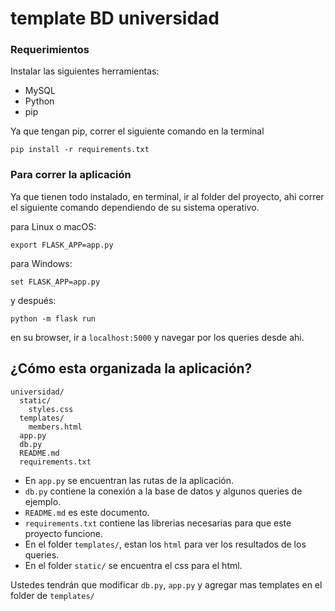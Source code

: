 # template BD universidad

### Requerimientos

Instalar las siguientes herramientas:
- MySQL
- Python
- pip

Ya que tengan pip, correr el siguiente comando en la terminal
```
pip install -r requirements.txt
```
### Para correr la aplicación

Ya que tienen todo instalado, en terminal, ir al folder del proyecto, ahi correr el siguiente comando dependiendo de su sistema operativo.

para Linux o macOS:
```
export FLASK_APP=app.py
```

para Windows:
```
set FLASK_APP=app.py
```

y después:
```
python -m flask run
```

en su browser, ir a `localhost:5000` y navegar por los queries desde ahi.

## ¿Cómo esta organizada la aplicación?
```
universidad/
  static/
    styles.css
  templates/
    members.html
  app.py
  db.py
  README.md
  requirements.txt
```

- En `app.py` se encuentran las rutas de la aplicación.
- `db.py` contiene la conexión a la base de datos y algunos queries de ejemplo.
- `README.md` es este documento.
- `requirements.txt` contiene las librerias necesarias para que este proyecto funcione.
- En el folder `templates/`, estan los `html` para ver los resultados de los queries.
- En el folder `static/` se encuentra el css para el html.

Ustedes tendrán que modificar `db.py`, `app.py` y agregar mas templates en el folder de `templates/`
